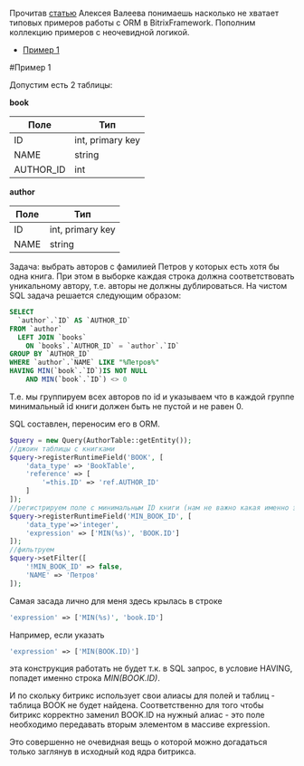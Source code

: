 Прочитав [статью](http://alexvaleev.ru/orm-d7/) Алексея Валеева понимаешь насколько не хватает типовых примеров работы с ORM в BitrixFramework. Пополним коллекцию примеров с неочевидной логикой.

* [Пример 1](#Пример-1)

#Пример 1

Допустим есть 2 таблицы:

**book**

| Поле | Тип |
| --- | --- |
| ID | int, primary key |
| NAME | string |
| AUTHOR_ID | int |

**author**

| Поле | Тип |
| --- | --- |
| ID | int, primary key |
| NAME | string |

Задача: выбрать авторов с фамилией Петров у которых есть хотя бы одна книга. При этом в выборке каждая строка должна соответствовать уникальному автору, т.е. авторы не должны дублироваться.
На чистом SQL задача решается следующим образом:

```sql
SELECT
  `author`.`ID` AS `AUTHOR_ID`
FROM `author`
  LEFT JOIN `books`
    ON `books`.`AUTHOR_ID` = `author`.`ID`
GROUP BY `AUTHOR_ID`
WHERE `author`.`NAME` LIKE "%Петров%"
HAVING MIN(`book`.`ID`)IS NOT NULL
    AND MIN(`book`.`ID`) <> 0
```

Т.е. мы группируем всех авторов по id и указываем что в каждой группе минимальный id книги должен быть не пустой и не равен 0. 

SQL составлен, переносим его в ORM.

```php
$query = new Query(AuthorTable::getEntity());
//джоин таблицы с книгками
$query->registerRuntimeField('BOOK', [
    'data_type' => 'BookTable',
    'reference' => [
        '=this.ID' => 'ref.AUTHOR_ID'
    ]
]);
//регистрируем поле с минимальным ID книги (нам не важно какая именно эта книга, важно пустое ли оно или заполнено)
$query->registerRuntimeField('MIN_BOOK_ID', [
    'data_type'=>'integer',
    'expression' => ['MIN(%s)', 'BOOK.ID']
]);
//фильтруем
$query->setFilter([
    '!MIN_BOOK_ID' => false, 
    'NAME' => 'Петров'
]);
```

Самая засада лично для меня здесь крылась в строке 
```php
'expression' => ['MIN(%s)', 'book.ID'] 
```
Например, если указать
```php
'expression' => ['MIN(BOOK.ID)'] 
```
эта конструкция работать не будет т.к. в SQL запрос, в условие HAVING, попадет именно строка _MIN(BOOK.ID)_. 

И по скольку битрикс использует свои алиасы для полей и таблиц - таблица BOOK не будет найдена. Соответственно для того чтобы битрикс корректно заменил BOOK.ID на нужный алиас - это поле необходимо передавать вторым элементом в массиве expression.

Это совершенно не очевидная вещь о которой можно догадаться только заглянув в исходный код ядра битрикса.
